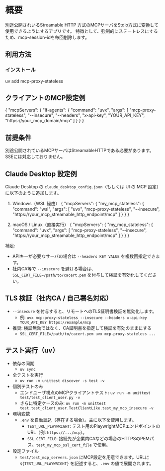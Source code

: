 # 概要
別途公開されいるStreamable HTTP 方式のMCPサーバをStdio方式に変換して使用できるようにするアプリです。
特徴として、強制的にステートレスにするため、mcp-session-idを毎回削除します。

## 利用方法
### インストール
uv add mcp-proxy-stateless

## クライアントのMCP設定例
{
  "mcpServers": {
    "lf-agents": {
      "command": "uvx",
      "args": [
        "mcp-proxy-stateless",
        "--insecure",
        "--headers",
        "x-api-key",
        "YOUR_API_KEY",
        "https://your_mcp_domain/mcp"
      ]
    }
  }
}

## 前提条件
別途公開されているMCPサーバはStreamableHTTPである必要があります。
SSEには対応しておりません。

## Claude Desktop 設定例
Claude Desktop の `claude_desktop_config.json`（もしくは UI の MCP 設定）に以下のように追加します。

1) Windows（WSL 経由）
{
  "mcpServers": {
    "my_mcp_stateless": {
      "command": "wsl",
      "args": [
        "uvx",
        "mcp-proxy-stateless",
        "--insecure",
        "https://your_mcp_streamable_http_endpoint/mcp"
      ]
    }
  }
}

2) macOS / Linux（直接実行）
{
  "mcpServers": {
    "my_mcp_stateless": {
      "command": "uvx",
      "args": [
        "mcp-proxy-stateless",
        "--insecure",
        "https://your_mcp_streamable_http_endpoint/mcp"
      ]
    }
  }
}

補足:
- APIキーが必要なサーバの場合は `--headers KEY VALUE` を複数回指定できます。
- 社内CA等で `--insecure` を避ける場合は、`SSL_CERT_FILE=/path/to/cacert.pem` を付与して検証を有効化してください。

## TLS 検証（社内CA / 自己署名対応）
- `--insecure` を付与すると、リモートへのTLS証明書検証を無効化します。
  - 例: `uvx mcp-proxy-stateless --insecure --headers x-api-key YOUR_API_KEY https://example/mcp`
- 推奨: 検証無効ではなく、CA証明書を指定して検証を有効のままにする
  - `SSL_CERT_FILE=/path/to/cacert.pem uvx mcp-proxy-stateless ...`

## テスト実行（uv）
- 依存の同期
  - `uv sync`
- 全テストを実行
  - `uv run -m unittest discover -s test -v`
- 個別テストのみ
  - エンドユーザ視点のMCPクライアントテスト: `uv run -m unittest test/test_client_user.py -v`
  - さらに特定ケースのみ: `uv run -m unittest test.test_client_user.TestClientLike.test_my_mcp_insecure -v`
- 環境変数
  - `.env` を自動読込（存在する場合）。主に以下を使用します。
    - `TEST_URL_PLAYWRIGHT`: テスト用のPlaywrightMCPエンドポイントのURL（例: `https://.../mcp`）。
    - `SSL_CERT_FILE`: 接続先が企業内CAなどの場合のHTTPSのPEMパス。`test_my_mcp_ssl_cert_file` で使用。
- 設定ファイル
  - `test/test_mcp_servers.json` にMCP設定を用意できます。URLに `${TEST_URL_PLAYWRIGHT}` を記述すると、`.env` の値で展開されます。
